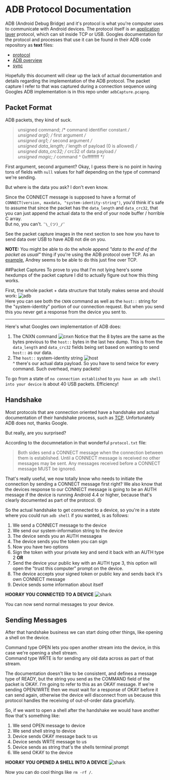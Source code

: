 # ADB Protocol Documentation
ADB (Android Debug Bridge) and it's protocol is what you're computer uses to communicate with Android devices.  The protocol itself is an [application layer](https://en.wikipedia.org/wiki/Application_layer) protocol, which can sit inside TCP or USB.  Googles documentation for the protocol and processes that use it can be found in their ADB code repository as **text** files:
* [protocol](https://android.googlesource.com/platform/system/core/+/master/adb/protocol.txt)
* [ADB overview](https://android.googlesource.com/platform/system/core/+/master/adb/OVERVIEW.TXT)
* [sync](https://android.googlesource.com/platform/system/core/+/master/adb/SYNC.TXT)

Hopefully this document will clear up the lack of actual documentation and details regarding the implementation of the ADB protocol.
The packet capture I refer to that was captured during a connection sequence using Googles ADB implementation is in this repo under `adbCapture.pcapng`.

## Packet Format
ADB packets, they kind of suck.  
>   unsigned command;       /* command identifier constant        */  
    unsigned arg0;          /* first argument                   */  
    unsigned arg1;          /* second argument                  */  
    unsigned data_length;   /* length of payload (0 is allowed) */  
    unsigned data_crc32;    /* crc32 of data payload            */  
    unsigned magic;         /* command ^ 0xffffffff             */
    
First argument, second argument? Okay, I guess there is no point in having tons of fields with `null` values for half depending on the type of command we're sending.  

But where is the data you ask?  I don't even know. 

Since the CONNECT message is supposed to have a format of `CONNECT(version, maxdata, "system-identity-string")`, you'd think it's safe to assume that since the packet has the `data_length` and `data_crc32`, that you can just append the actual data to the end of your node buffer / horrible C array.  
But no, you can't. `¯\_(ツ)_/¯`  

See the packet capture images in the next section to see how you have to send data over USB to have ADB not die on you.  

**NOTE:** You might be able to do the whole append *"data to the end of the packet as usual"* thing if you're using the ADB protocol over TCP.  As an [example](https://github.com/sidorares/node-adbhost), Andrey seems to be able to do this just fine over TCP.

##Packet Captures
To prove to you that I'm not lying here's some hexdumps of the packet capture I did to actually figure out how this thing works. 

First, the whole packet + data structure that totally makes sense and should work: 
![adb](https://github.com/cstyan/adbDocumentation/raw/master/images/cnxnHost.png)  
Here you can see both the `CNXN` command as well as the `host::` string for the "system-identity" portion of our connection request.  But when you send this you never get a response from the device you sent to.  

---

Here's what Googles own implementation of ADB does:  
 
1. The CNXN command ![cnxn](https://github.com/cstyan/adbDocumentation/raw/master/images/googleCNXN.jpg) Notice that the 8 bytes are the same as the bytes previous to the `host::` bytes in the last hex dump.  This is from the `data_length` and `data_crc32` fields being set based on wanting to send `host::` as our data.    
2. The `host::` system-identity string ![host](https://github.com/cstyan/adbDocumentation/raw/master/images/googleHost.png)  
^ there's our actual data payload.  So you have to send twice for every command.  Such overhead, many packets!

To go from a state of `no connection established` to `you have an adb shell into your device` is about 40 USB packets. Efficiency!

## Handshake
Most protocols that are connection oriented have a handshake and actual documentation of their handshake process, such as [TCP](https://en.wikipedia.org/wiki/Transmission_Control_Protocol#Connection_establishment).  Unfortunately ADB does not, thanks Google.  

But really, are you surprised?

According to the documnetation in that wonderful `protocol.txt` file:
> Both sides send a CONNECT message when the connection between them is
established.  Until a CONNECT message is received no other messages may
be sent.  Any messages received before a CONNECT message MUST be ignored.

That's really useful, we now totally know who needs to initiate the connection by sending a CONNECT message first right?  We also know that the devices response to our CONNECT message is going to be an AUTH message if the device is running Android 4.4 or higher, because that's clearly documented as part of the protocol. :angry: 

So the actual handshake to get connected to a device, so you're in a state where you could run `adb shell` if you wanted, is as follows:

1. We send a CONNECT message to the device
2. We send our system-information string to the device
3. The device sends you an AUTH messagea
4. The device sends you the token you can sign
5. Now you have two options
  1. Sign the token with your private key and send it back with an AUTH type 2 **OR**
  2. Send the device your public key with an AUTH type 3, this option will open the "trust this computer" prompt on the device.
6. The device accepts your signed token or public key and sends back it's own CONNECT message
7. Device sends some information about itself

**HOORAY YOU CONNECTED TO A DEVICE** ![shark](https://github.com/cstyan/adbDocumentation/raw/master/images/shark.jpg)

You can now send normal messages to your device.

## Sending Messages
After that handshake business we can start doing other things, like opening a shell on the device.

Command type OPEN lets you open another stream into the device, in this case we're opening a shell stream.  
Command type WRTE is for sending any old data across as part of that stream.

The documentation doesn't like to be consistent, and defines a message type of READY, but the string you send 
as the COMMAND field of the packet is OKAY.
I'm going to refer to this as an OKAY message.  If we're sending OPEN/WRTE then we must wait for a response of OKAY
before it can send again, otherwise the device will disconnect from us because this protocol handles the receiving of
out-of-order data gracefully.

So, if we want to open a shell after the handshake we would have another flow that's something like:

1. We send OPEN message to device
2. We send shell string to device
3. Device sends OKAY message back to us
4. Device sends WRTE message to us
5. Device sends as string that's the shells terminal prompt
6. We send OKAY to the device

**HOORAY YOU OPENED A SHELL INTO A DEVICE** ![shark](https://github.com/cstyan/adbDocumentation/raw/master/images/shark.jpg)

Now you can do cool things like `rm -rf /`.
